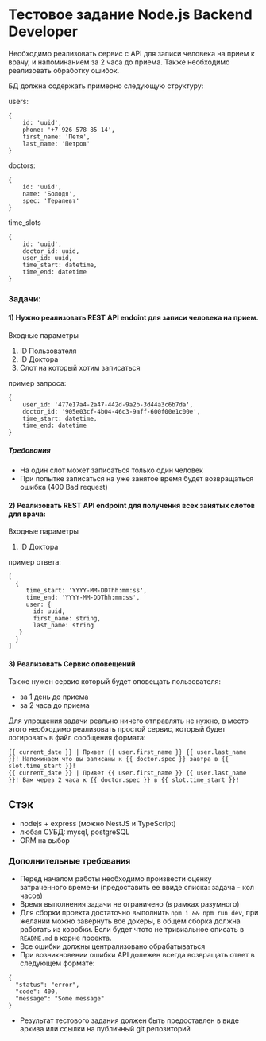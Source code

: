 # Тестовое задание Node.js Backend Developer

Необходимо реализовать сервис с API для записи человека на прием к врачу, и напоминанием за 2 часа до приема. Также необходимо реализовать обработку ошибок.

БД должна содержать примерно следующую структуру: 

users:
```
{
    id: 'uuid',
    phone: '+7 926 578 85 14',
    first_name: 'Петя',
	last_name: 'Петров'
}
```
doctors:
```
{
    id: 'uuid',
    name: 'Болодя',
    spec: 'Терапевт'
}
```

time_slots
```
{
    id: 'uuid',
	doctor_id: uuid,
	user_id: uuid,
	time_start: datetime,
	time_end: datetime
}
```
### Задачи:

#### 1) Нужно реализовать REST API endoint для записи человека на прием.

Входные параметры

1. ID Пользователя
2. ID Доктора
3. Слот на который хотим записаться

пример запроса:
```
{
    user_id: '477e17a4-2a47-442d-9a2b-3d44a3c6b7da',    
    doctor_id: '905e03cf-4b04-46c3-9aff-600f00e1c00e',
    time_start: datetime,
	time_end: datetime
}
```

##### Требования

- На один слот может записаться только один человек
- При попытке записаться на уже занятое время будет возвращаться ошибка (400 Bad request)


#### 2) Реализовать REST API endpoint для получения всех занятых слотов для врача:

Входные параметры

1. ID Доктора

пример ответа:

```
[
  {
     time_start: 'YYYY-MM-DDThh:mm:ss',
     time_end: 'YYYY-MM-DDThh:mm:ss',
     user: {
       id: uuid,
       first_name: string,
	   last_name: string
   }
  }
]
```

#### 3) Реализовать Сервис оповещений
Также нужен сервис который будет оповещать пользователя:
- за 1 день до приема
- за 2 часа до приема

Для упрощения задачи реально ничего отправлять не нужно, в место этого необходимо реализовать простой сервис, который будет логировать в файл сообщения формата:
```
{{ current_date }} | Привет {{ user.first_name }} {{ user.last_name }}! Напоминаем что вы записаны к {{ doctor.spec }} завтра в {{ slot.time_start }}!
{{ current_date }} | Привет {{ user.first_name }} {{ user.last_name }}! Вам через 2 часа к {{ doctor.spec }} в {{ slot.time_start }}!
```


## Cтэк
- nodejs + express (можно NestJS и TypeScript)
- любая СУБД: mysql, postgreSQL
- ORM на выбор


### Дополнительные требования
- Перед началом работы необходимо произвести оценку затраченного времени (предоставить ее ввиде списка: задача - кол часов)
- Время выполнения задачи не ограничено (в рамках разумного)
- Для сборки проекта достаточно выполнить `npm i && npm run dev`, при желании можно завернуть все докеры, в общем сборка должна работать из коробки. Если будет чтото не тривиальное описать в `README.md` в корне проекта.
- Все ошибки должны централизовано обрабатываться
- При возникновении ошибки API долежен всегда возвращать ответ в следующем формате:

```
{
  "status": "error",
  "code": 400,
  "message": "Some message"
}
```
- Результат тестового задания должен быть предоставлен в виде архива или ссылки на публичный git репозиторий
